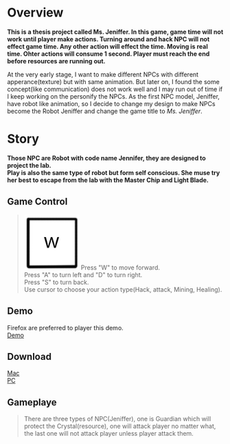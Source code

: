 # Overview

**This is a thesis project called Ms. Jeniffer. In this game, game time will not work until player make actions. Turning around and hack NPC will not effect game time. Any other action will effect the time. Moving is real time. Ohter actions will consume 1 second. Player must reach the end before resources are running out.**

At the very early stage, I want to make different NPCs with different apperance(texture) but with same animation. But later on, I found the some concept(like communication) does not work well and I may run out of time if I keep working on the personify the NPCs. As the first NPC model, Jeniffer, have robot like animation, so I decide to change my design to make NPCs become the Robot Jeniffer and change the game title to _Ms. Jeniffer_.

# Story

**Those NPC are Robot with code name Jennifer, they are designed to project the lab.<br> Play is also the same type of robot but form self conscious. She muse try her best to escape from the lab with the Master Chip and Light Blade.<br>**

## Game Control

>![W](./WebImages/keyboard_w.jpg) Press "W" to move forward.<br>
> Press "A" to turn left and "D" to turn right.<br>
> Press "S" to turn back.<br>
> Use cursor to choose your action type(Hack, attack, Mining, Healing).<br>

## Demo
Firefox are preferred to player this demo.<br>
[Demo](./Assets/builds/webBuild/index.html)

## Download
[Mac](https://1drv.ms/u/s!AtE6V3XX7jT-uzKi9-GkiZyOsKe2) <br>
[PC](https://1drv.ms/u/s!AtE6V3XX7jT-uzNOh0aoZRcbytdD)

## Gameplaye
> There are three types of NPC(Jeniffer), one is Guardian which will protect the Crystal(resource), one will attack player no matter what, the last one will not attack player unless player attack them.<br>
>
